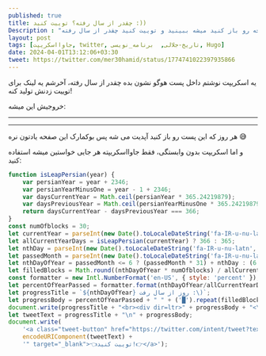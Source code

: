 ```yaml
---
published: true
title: چقدر از سال رفته؟ توییت کنید :))
Description : "هر روز که این صفحه رو باز کنید میشه ببینید و توییت کنید چقدر از سال رفته!"
layout: post
tags: [جاوااسکریپت, twitter, تاریخ-جلالی,  برنامه_نویسی, Hugo]
date: 2024-04-01T13:12:06+03:30
tweet: https://twitter.com/mer30hamid/status/1774741022397935866
---
```



یه اسکریپت نوشتم داخل پست هوگو نشون بده چقدر از سال رفته، آخرشم یه لینک برای توییت زدنش تولید کنه!

خروجیش این میشه:

---
<script>
function isLeapPersian(year) {
    var persianYear = year + 2346;
    var persianYearMinusOne = year - 1 + 2346;
    var daysCurrentYear = Math.ceil(persianYear * 365.24219879);
    var daysPreviousYear = Math.ceil(persianYearMinusOne * 365.24219879);
    return daysCurrentYear - daysPreviousYear === 366;
}
const numOfblocks = 30;
let currentYear = parseInt(new Date().toLocaleDateString('fa-IR-u-nu-latn', { year: 'numeric' }));
let allCurrentYearDays = isLeapPersian(currentYear) ? 366 : 365;
let nthDay = parseInt(new Date().toLocaleDateString('fa-IR-u-nu-latn', { day: 'numeric' }));
let passedMonth = parseInt(new Date().toLocaleDateString('fa-IR-u-nu-latn', { month: 'numeric' })) - 1;
let nthDayOfYear = passedMonth <= 6 ? (passedMonth * 31) + nthDay : (6 * 31) + ((passedMonth - 6) * 30) + nthDay
let filledBlocks = Math.round((nthDayOfYear * numOfblocks) / allCurrentYearDays);
const formatter = new Intl.NumberFormat('en-US', { style: 'percent' });
let percentOfYearPassed = formatter.format(nthDayOfYear/allCurrentYearDays);
let progressTitle = `${nthDayOfYear} روز از سال رفت :\)`;
let progressBody = percentOfYearPassed + " " + ('█').repeat(filledBlocks) + ('░').repeat(numOfblocks-filledBlocks);
document.write(progressTitle + "<br><div dir=ltr>" + progressBody + "<\/div>");
let tweetText = progressTitle + "\n" + progressBody;
document.write(
    '<a class="tweet-button" href="https://twitter.com/intent/tweet?text=' +
    encodeURIComponent(tweetText) +
    '" target="_blank">👈توییت کنید!👉</a>');
</script>
---
هر روز که این پست رو باز کنید آپدیت می شه پس بوکمارک این صفحه یادتون نره 😅



و اما اسکریپت بدون وابستگی، فقط جاوااسکریپته هر جایی خواستین میشه استفاده کنید:

```javascript
function isLeapPersian(year) {
    var persianYear = year + 2346;
    var persianYearMinusOne = year - 1 + 2346;
    var daysCurrentYear = Math.ceil(persianYear * 365.24219879);
    var daysPreviousYear = Math.ceil(persianYearMinusOne * 365.24219879);
    return daysCurrentYear - daysPreviousYear === 366;
}
const numOfblocks = 30;
let currentYear = parseInt(new Date().toLocaleDateString('fa-IR-u-nu-latn', { year: 'numeric' }));
let allCurrentYearDays = isLeapPersian(currentYear) ? 366 : 365;
let nthDay = parseInt(new Date().toLocaleDateString('fa-IR-u-nu-latn', { day: 'numeric' }));
let passedMonth = parseInt(new Date().toLocaleDateString('fa-IR-u-nu-latn', { month: 'numeric' })) - 1;
let nthDayOfYear = passedMonth <= 6 ? (passedMonth * 31) + nthDay : (6 * 31) + ((passedMonth - 6) * 30) + nthDay
let filledBlocks = Math.round((nthDayOfYear * numOfblocks) / allCurrentYearDays);
const formatter = new Intl.NumberFormat('en-US', { style: 'percent' });
let percentOfYearPassed = formatter.format(nthDayOfYear/allCurrentYearDays);
let progressTitle = `${nthDayOfYear} روز از سال رفت :\)`;
let progressBody = percentOfYearPassed + " " + ('█').repeat(filledBlocks) + ('░').repeat(numOfblocks-filledBlocks);
document.write(progressTitle + "<br><div dir=ltr>" + progressBody + "<\/div>");
let tweetText = progressTitle + "\n" + progressBody;
document.write(
    '<a class="tweet-button" href="https://twitter.com/intent/tweet?text=' +
    encodeURIComponent(tweetText) +
    '" target="_blank">👈توییت کنید!👉</a>');
```